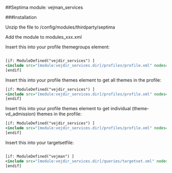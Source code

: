 ##Septima module: vejman_services

###Installation

Unzip the file to /config/modules/thirdparty/septima

Add the module to modules_xxx.xml

<module name="vejdir_services" dir="thirdparty/septima/spatialsuite-vejdir-services" permissionlevel="public"/>

Insert this into your profile themegroups element:

```xml

[if: ModuleDefined("vejdir_services") ]
<include src="[module:vejdir_services.dir]/profiles/profile.xml" nodes="/profile/themegroups/*" mustexist="false"/>
[endif]

```

Insert this into your profile themes element to get all themes in the profile:

```xml
[if: ModuleDefined("vejdir_services") ]
<include src="[module:vejdir_services.dir]/profiles/profile.xml" nodes="/profile/themes/*" mustexist="false"/>
[endif]
```

Insert this into your profile themes element to get individual (theme-vd_admission) themes in the profile:

```xml
[if: ModuleDefined("vejdir_services") ]
<include src="[module:vejdir_services.dir]/profiles/profile.xml" nodes="//profile/themes/theme[@name='theme-vd_admission']" mustexist="false"/>
[endif]
```

Insert this into your targetsetfile:

```xml

[if: ModuleDefined("vejman") ]
<include src="[module:vejdir_services.dir]/queries/targetset.xml" nodes="/targetsets/targetset/*" mustexist="true"/>
[endif]

```
